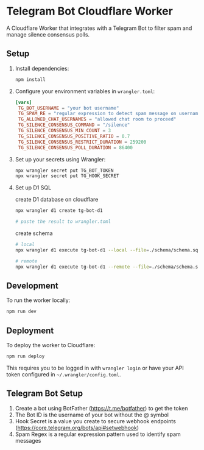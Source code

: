 # Telegram Bot Cloudflare Worker

A Cloudflare Worker that integrates with a Telegram Bot to filter spam and manage silence consensus polls.

## Setup

1. Install dependencies:

   ```bash
   npm install
   ```

2. Configure your environment variables in `wrangler.toml`:

   ```toml
   [vars]
    TG_BOT_USERNAME = "your bot username"
    TG_SPAM_RE = "regular expression to detect spam message on username and text message"
    TG_ALLOWED_CHAT_USERNAMES = "allowed chat room to proceed"
    TG_SILENCE_CONSENSUS_COMMAND = "/silence"
    TG_SILENCE_CONSENSUS_MIN_COUNT = 3
    TG_SILENCE_CONSENSUS_POSITIVE_RATIO = 0.7
    TG_SILENCE_CONSENSUS_RESTRICT_DURATION = 259200
    TG_SILENCE_CONSENSUS_POLL_DURATION = 86400
   ```

3. Set up your secrets using Wrangler:
   ```bash
   npx wrangler secret put TG_BOT_TOKEN
   npx wrangler secret put TG_HOOK_SECRET
   ```
4. Set up D1 SQL

   create D1 database on cloudflare

   ```bash
   npx wrangler d1 create tg-bot-d1

   # paste the result to wrangler.toml
   ```

   create schema

   ```bash
   # local
   npx wrangler d1 execute tg-bot-d1 --local --file=./schema/schema.sql

   # remote
   npx wrangler d1 execute tg-bot-d1 --remote --file=./schema/schema.sql
   ```

## Development

To run the worker locally:

```bash
npm run dev
```

## Deployment

To deploy the worker to Cloudflare:

```bash
npm run deploy
```

This requires you to be logged in with `wrangler login` or have your API token configured in `~/.wrangler/config.toml`.

## Telegram Bot Setup

1. Create a bot using BotFather (https://t.me/botfather) to get the token
2. The Bot ID is the username of your bot without the @ symbol
3. Hook Secret is a value you create to secure webhook endpoints (https://core.telegram.org/bots/api#setwebhook)
4. Spam Regex is a regular expression pattern used to identify spam messages
